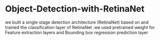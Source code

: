 # Object-Detection-with-RetinaNet

we built a single stage detection architecture (RetinaNet) based on and trained the classification layer of
RetinaNet .we used pretrained weight for Feature extraction layers and Bounding box regression
prediction layer
